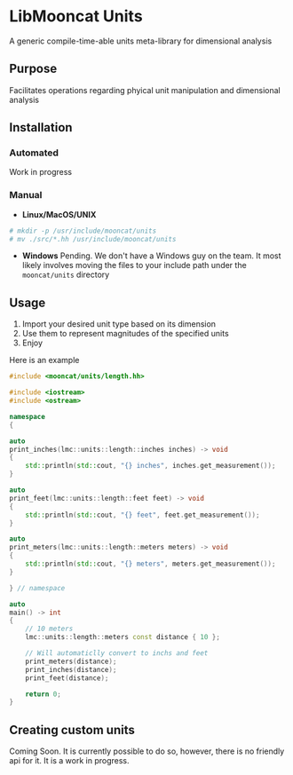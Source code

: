 # LibMooncat Units

A generic compile-time-able units meta-library for dimensional analysis

## Purpose
Facilitates operations regarding phyical unit manipulation and dimensional
analysis

## Installation
### Automated
Work in progress

### Manual
- **Linux/MacOS/UNIX**
```sh
# mkdir -p /usr/include/mooncat/units
# mv ./src/*.hh /usr/include/mooncat/units
```

- **Windows**
Pending. We don't have a Windows guy on the team.
It most likely involves moving the files to your include path under the
`mooncat/units` directory


## Usage
1. Import your desired unit type based on its dimension
2. Use them to represent magnitudes of the specified units
3. Enjoy

Here is an example

```cpp
#include <mooncat/units/length.hh>

#include <iostream>
#include <ostream>

namespace
{

auto
print_inches(lmc::units::length::inches inches) -> void
{
    std::println(std::cout, "{} inches", inches.get_measurement());
}

auto
print_feet(lmc::units::length::feet feet) -> void
{
    std::println(std::cout, "{} feet", feet.get_measurement());
}

auto
print_meters(lmc::units::length::meters meters) -> void
{
    std::println(std::cout, "{} meters", meters.get_measurement());
}

} // namespace

auto
main() -> int
{
    // 10 meters
    lmc::units::length::meters const distance { 10 };

    // Will automaticlly convert to inchs and feet
    print_meters(distance);
    print_inches(distance);
    print_feet(distance);

    return 0;
}

```

## Creating custom units
Coming Soon.
It is currently possible to do so, however, there is no friendly api for it.
It is a work in progress.


